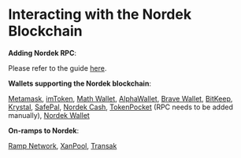 # Interacting with the Nordek Blockchain

**Adding Nordek RPC**:

Please refer to the guide [here](https://tutorials.nordekscan.com/tutorials/network-tutorials/adding-fuse-network-to-metamask).

**Wallets supporting the Nordek blockchain**:

[Metamask](https://metamask.io), [imToken](https://imtoken.im), [Math Wallet](https://mathwallet.org), [AlphaWallet](https://alphawallet.com), [Brave Wallet](https://brave.com/wallet/), [BitKeep](https://bitkeep.com/), [Krystal](https://krystal.app), [SafePal](https://safepal.io/), [Nordek Cash](http://www.nordek.io/), [TokenPocket](https://www.tokenpocket.pro/en/) (RPC needs to be added manually), [Nordek Wallet](http://www.nordek.io/)

**On-ramps to Nordek**:

[Ramp Network](https://ramp.network), [XanPool](https://xanpool.com/), [Transak](https://transak.com/)

